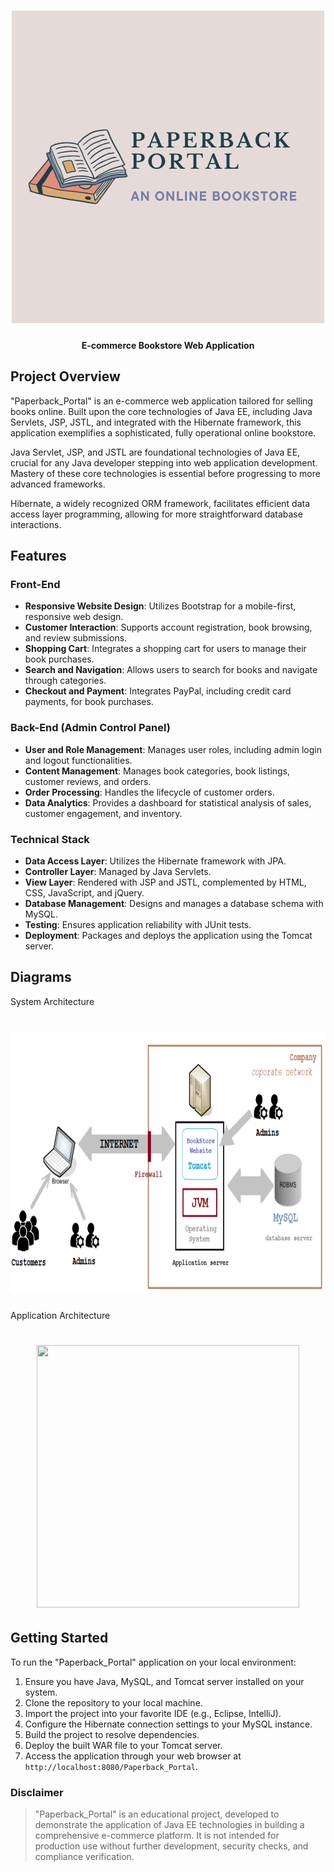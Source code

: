 <h1 align="center">
   <img src="https://github.com/sultanul-ovi/Paperback_Portal/blob/master/images/banner.png"  width="500" height="500" />
</h1>

<h4 align="center">
E-commerce Bookstore Web Application
</h4>


## Project Overview
"Paperback_Portal" is an e-commerce web application tailored for selling books online. Built upon the core technologies of Java EE, including Java Servlets, JSP, JSTL, and integrated with the Hibernate framework, this application exemplifies a sophisticated, fully operational online bookstore.

Java Servlet, JSP, and JSTL are foundational technologies of Java EE, crucial for any Java developer stepping into web application development. Mastery of these core technologies is essential before progressing to more advanced frameworks.

Hibernate, a widely recognized ORM framework, facilitates efficient data access layer programming, allowing for more straightforward database interactions.

## Features

### Front-End
- **Responsive Website Design**: Utilizes Bootstrap for a mobile-first, responsive web design.
- **Customer Interaction**: Supports account registration, book browsing, and review submissions.
- **Shopping Cart**: Integrates a shopping cart for users to manage their book purchases.
- **Search and Navigation**: Allows users to search for books and navigate through categories.
- **Checkout and Payment**: Integrates PayPal, including credit card payments, for book purchases.

### Back-End (Admin Control Panel)
- **User and Role Management**: Manages user roles, including admin login and logout functionalities.
- **Content Management**: Manages book categories, book listings, customer reviews, and orders.
- **Order Processing**: Handles the lifecycle of customer orders.
- **Data Analytics**: Provides a dashboard for statistical analysis of sales, customer engagement, and inventory.

### Technical Stack
- **Data Access Layer**: Utilizes the Hibernate framework with JPA.
- **Controller Layer**: Managed by Java Servlets.
- **View Layer**: Rendered with JSP and JSTL, complemented by HTML, CSS, JavaScript, and jQuery.
- **Database Management**: Designs and manages a database schema with MySQL.
- **Testing**: Ensures application reliability with JUnit tests.
- **Deployment**: Packages and deploys the application using the Tomcat server.

## Diagrams
System Architecture
<h1 align="center">
   <img src="https://github.com/sultanul-ovi/Paperback_Portal/blob/master/images/System_Architecture.png"  width="850" height="420" />
</h1>

Application Architecture
<h1 align="center">
   <img src="https://github.com/sultanul-ovi/Paperback_Portal/blob/master/images/Application_Architecture.png"  width="420" height="420" />
</h1>


## Getting Started

To run the "Paperback_Portal" application on your local environment:

1. Ensure you have Java, MySQL, and Tomcat server installed on your system.
2. Clone the repository to your local machine.
3. Import the project into your favorite IDE (e.g., Eclipse, IntelliJ).
4. Configure the Hibernate connection settings to your MySQL instance.
5. Build the project to resolve dependencies.
6. Deploy the built WAR file to your Tomcat server.
7. Access the application through your web browser at `http://localhost:8080/Paperback_Portal`.



### Disclaimer

> "Paperback_Portal" is an educational project, developed to demonstrate the application of Java EE technologies in building a comprehensive e-commerce platform. It is not intended for production use without further development, security checks, and compliance verification.
